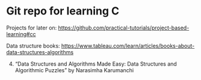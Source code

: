 # Git repo for learning C

Projects for later on:
https://github.com/practical-tutorials/project-based-learning#cc

Data structure books:
https://www.tableau.com/learn/articles/books-about-data-structures-algorithms

4. “Data Structures and Algorithms Made Easy: Data Structures and Algorithmic Puzzles” by Narasimha Karumanchi

